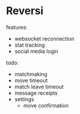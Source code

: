 # Reversi

features:
- websocket reconnection
- stat tracking
- social media login

todo:
- matchmaking
- move timeout
- match leave timeout
- message receipts
- settings
    - move confirmation
